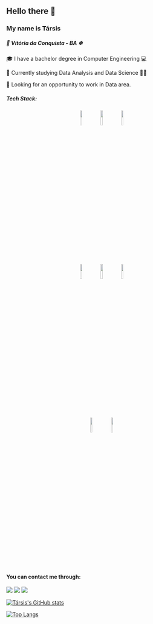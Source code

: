 ## Hello there :wave:
### My name is Társis
##### 🏡 Vitória da Conquista - BA ❄

:mortar_board: I have a bachelor degree in Computer Engineering :computer:

:book: Currently studying Data Analysis and Data Science 👨‍💻

:thinking: Looking for an opportunity to work in Data area.

##### Tech Stack:
<p align="center" padding=10em>
  <img src="https://cdn.jsdelivr.net/gh/devicons/devicon/icons/python/python-original-wordmark.svg" width = 10%/> 
  <img src="https://cdn.jsdelivr.net/gh/devicons/devicon@latest/icons/git/git-plain-wordmark.svg" width = 10%/>
  <img src="https://cdn.jsdelivr.net/gh/devicons/devicon@latest/icons/github/github-original-wordmark.svg" width = 10%/>
</p>
<p align="center" space="between">
  <img src="https://cdn.jsdelivr.net/gh/devicons/devicon@latest/icons/mysql/mysql-original-wordmark.svg" width = 10%/>
  <img src="https://cdn.jsdelivr.net/gh/devicons/devicon@latest/icons/postgresql/postgresql-original-wordmark.svg" width = 10%/>
  <img src="https://cdn.jsdelivr.net/gh/devicons/devicon@latest/icons/sqlite/sqlite-original-wordmark.svg" width = 10%/>
</p>
<div align = "center">
  <p>
    <img src="https://cdn.jsdelivr.net/gh/devicons/devicon@latest/icons/fastapi/fastapi-original-wordmark.svg" width = 10%/>
    <img src="https://cdn.jsdelivr.net/gh/devicons/devicon@latest/icons/jupyter/jupyter-original-wordmark.svg" width = 10%/>
  </p>
</div>

#### You can contact me through:

[![](https://img.shields.io/badge/LinkedIn-0077B5?style=for-the-badge&logo=linkedin&logoColor=white)](https://www.linkedin.com/in/tarsisos/) [![](https://img.shields.io/badge/Gmail-D14836?style=for-the-badge&logo=gmail&logoColor=white)](mailto:tarsissan@gmail.com) [![](https://img.shields.io/badge/Discord-7289DA?style=for-the-badge&logo=discord&logoColor=white)](https://discord.com/users/@765626106422231133)

[![Társis's GitHub stats](https://github-readme-stats.vercel.app/api?username=tarsisos&show_icons&theme=merko)](https://github.com/tarsisos/github-readme-stats)

[![Top Langs](https://github-readme-stats.vercel.app/api/top-langs/?username=tarsisos&layout=compact)](https://github.com/tarsisos/github-readme-stats)
